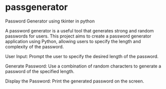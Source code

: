 # passgenerator
Password Generator using tkinter in python

A password generator is a useful tool that generates strong and
random passwords for users. This project aims to create a
password generator application using Python, allowing users to
specify the length and complexity of the password.

User Input: Prompt the user to specify the desired length of the
password.

Generate Password: Use a combination of random characters to
generate a password of the specified length.

Display the Password: Print the generated password on the screen.
